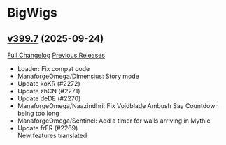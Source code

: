 # BigWigs

## [v399.7](https://github.com/BigWigsMods/BigWigs/tree/v399.7) (2025-09-24)
[Full Changelog](https://github.com/BigWigsMods/BigWigs/compare/v399.6...v399.7) [Previous Releases](https://github.com/BigWigsMods/BigWigs/releases)

- Loader: Fix compat code  
- ManaforgeOmega/Dimensius: Story mode  
- Update koKR (#2272)  
- Update zhCN (#2271)  
- Update deDE (#2270)  
- ManaforgeOmega/Naazindhri: Fix Voidblade Ambush Say Countdown being too long  
- ManaforgeOmega/Sentinel: Add a timer for walls arriving in Mythic  
- Update frFR (#2269)  
    New features translated  